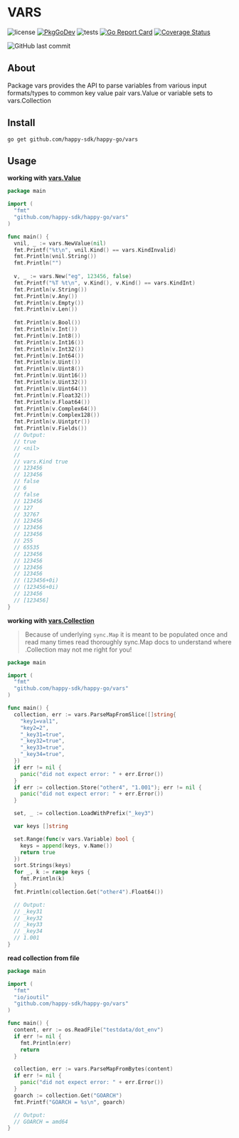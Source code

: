 # VARS

![license](https://img.shields.io/github/license/happy-sdk/vars)
[![PkgGoDev](https://pkg.go.dev/badge/github.com/happy-sdk/happy-go/vars)](https://pkg.go.dev/github.com/happy-sdk/happy-go/vars)
![tests](https://github.com/happy-sdk/happy-go/vars/workflows/tests/badge.svg)
[![Go Report Card](https://goreportcard.com/badge/github.com/happy-sdk/happy-go/vars)](https://goreportcard.com/report/github.com/happy-sdk/happy-go/vars)
[![Coverage Status](https://coveralls.io/repos/github/happy-sdk/vars/badge.svg?branch=main)](https://coveralls.io/github/happy-sdk/vars?branch=main)
<!-- [![benchmarks](https://github.com/mkungla/vars/workflows/benchmarks/badge.svg)](https://dashboard.github.orijtech.com/graphs?repo=https%3A%2F%2Fgithub.com%2Fmkungla%2Fvars.git) -->
![GitHub last commit](https://img.shields.io/github/last-commit/happy-sdk/vars)

## About
Package vars provides the API to parse variables from various input formats/types to common key value pair vars.Value or variable sets to vars.Collection


## Install

```
go get github.com/happy-sdk/happy-go/vars
```

## Usage

**working with [vars.Value](https://pkg.go.dev/github.com/happy-sdk/happy-go/vars#Value)**

```go
package main

import (
  "fmt"
  "github.com/happy-sdk/happy-go/vars"
)

func main() {
  vnil, _ := vars.NewValue(nil)
  fmt.Printf("%t\n", vnil.Kind() == vars.KindInvalid)
  fmt.Println(vnil.String())
  fmt.Println("")
  
  v, _ := vars.New("eg", 123456, false)
  fmt.Printf("%T %t\n", v.Kind(), v.Kind() == vars.KindInt)
  fmt.Println(v.String())
  fmt.Println(v.Any())
  fmt.Println(v.Empty())
  fmt.Println(v.Len())
  
  fmt.Println(v.Bool())
  fmt.Println(v.Int())
  fmt.Println(v.Int8())
  fmt.Println(v.Int16())
  fmt.Println(v.Int32())
  fmt.Println(v.Int64())
  fmt.Println(v.Uint())
  fmt.Println(v.Uint8())
  fmt.Println(v.Uint16())
  fmt.Println(v.Uint32())
  fmt.Println(v.Uint64())
  fmt.Println(v.Float32())
  fmt.Println(v.Float64())
  fmt.Println(v.Complex64())
  fmt.Println(v.Complex128())
  fmt.Println(v.Uintptr())
  fmt.Println(v.Fields())
  // Output:
  // true
  // <nil>
  //
  // vars.Kind true
  // 123456
  // 123456
  // false
  // 6
  // false
  // 123456
  // 127
  // 32767
  // 123456
  // 123456
  // 123456
  // 255
  // 65535
  // 123456
  // 123456
  // 123456
  // 123456
  // (123456+0i)
  // (123456+0i)
  // 123456
  // [123456]
}
```

**working with [vars.Collection](https://pkg.go.dev/github.com/happy-sdk/happy-go/vars#Collection)**

> Because of underlying `sync.Map` it is meant to be populated once and read many times
> read thoroughly sync.Map docs to understand where .Collection may not me right for you!

```go
package main

import (
  "fmt"
  "github.com/happy-sdk/happy-go/vars"
)

func main() {
  collection, err := vars.ParseMapFromSlice([]string{
    "key1=val1",
    "key2=2",
    "_key31=true",
    "_key32=true",
    "_key33=true",
    "_key34=true",
  })
  if err != nil {
    panic("did not expect error: " + err.Error())
  }
  if err := collection.Store("other4", "1.001"); err != nil {
    panic("did not expect error: " + err.Error())
  }

  set, _ := collection.LoadWithPrefix("_key3")

  var keys []string

  set.Range(func(v vars.Variable) bool {
    keys = append(keys, v.Name())
    return true
  })
  sort.Strings(keys)
  for _, k := range keys {
    fmt.Println(k)
  }
  fmt.Println(collection.Get("other4").Float64())

  // Output:
  // _key31
  // _key32
  // _key33
  // _key34
  // 1.001
}
```

**read collection from file**

```go
package main

import (
  "fmt"
  "io/ioutil"
  "github.com/happy-sdk/happy-go/vars"
)

func main() {
  content, err := os.ReadFile("testdata/dot_env")
  if err != nil {
    fmt.Println(err)
    return
  }

  collection, err := vars.ParseMapFromBytes(content)
  if err != nil {
    panic("did not expect error: " + err.Error())
  }
  goarch := collection.Get("GOARCH")
  fmt.Printf("GOARCH = %s\n", goarch)

  // Output:
  // GOARCH = amd64
}
```

